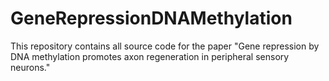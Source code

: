 # GeneRepressionDNAMethylation
This repository contains all source code for the paper "Gene repression by DNA methylation promotes axon regeneration in peripheral sensory neurons."
